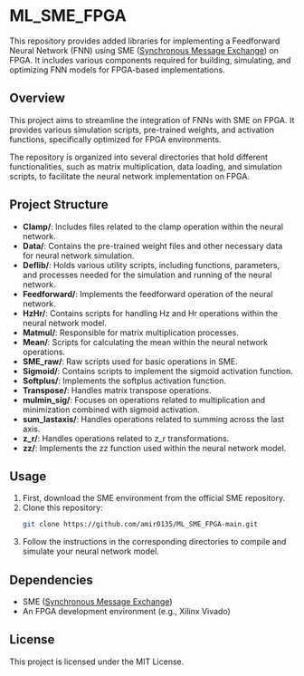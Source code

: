# ML_SME_FPGA

This repository provides added libraries for implementing a Feedforward Neural Network (FNN) using SME ([Synchronous Message Exchange](https://github.com/sme-projects/sme)) on FPGA. It includes various components required for building, simulating, and optimizing FNN models for FPGA-based implementations.

## Overview

This project aims to streamline the integration of FNNs with SME on FPGA. It provides various simulation scripts, pre-trained weights, and activation functions, specifically optimized for FPGA environments.

The repository is organized into several directories that hold different functionalities, such as matrix multiplication, data loading, and simulation scripts, to facilitate the neural network implementation on FPGA.

## Project Structure

- **Clamp/**: Includes files related to the clamp operation within the neural network.
- **Data/**: Contains the pre-trained weight files and other necessary data for neural network simulation.
- **Deflib/**: Holds various utility scripts, including functions, parameters, and processes needed for the simulation and running of the neural network.
- **Feedforward/**: Implements the feedforward operation of the neural network.
- **HzHr/**: Contains scripts for handling Hz and Hr operations within the neural network model.
- **Matmul/**: Responsible for matrix multiplication processes.
- **Mean/**: Scripts for calculating the mean within the neural network operations.
- **SME_raw/**: Raw scripts used for basic operations in SME.
- **Sigmoid/**: Contains scripts to implement the sigmoid activation function.
- **Softplus/**: Implements the softplus activation function.
- **Transpose/**: Handles matrix transpose operations.
- **mulmin_sig/**: Focuses on operations related to multiplication and minimization combined with sigmoid activation.
- **sum_lastaxis/**: Handles operations related to summing across the last axis.
- **z_r/**: Handles operations related to z_r transformations.
- **zz/**: Implements the zz function used within the neural network model.

## Usage

1. First, download the SME environment from the official SME repository.
2. Clone this repository:
   ```bash
   git clone https://github.com/amir0135/ML_SME_FPGA-main.git

3. Follow the instructions in the corresponding directories to compile and simulate your neural network model.

## Dependencies
- SME ([Synchronous Message Exchange](https://github.com/sme-projects/sme))
- An FPGA development environment (e.g., Xilinx Vivado)

## License
This project is licensed under the MIT License. 
